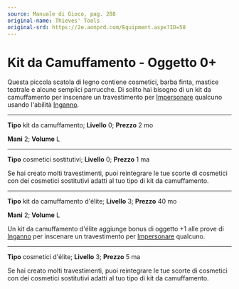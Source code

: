 ```yaml
---
source: Manuale di Gioco, pag. 288
original-name: Thieves' Tools
original-srd: https://2e.aonprd.com/Equipment.aspx?ID=58
---
```


# Kit da Camuffamento - Oggetto 0+

Questa piccola scatola di legno contiene cosmetici, barba finta, mastice
teatrale e alcune semplici parrucche. Di solito hai bisogno di un kit da
camuffamento per inscenare un travestimento per
[Impersonare](/azioni/abilita/impressionare) qualcuno usando l'abilità
[Inganno](/abilita/inganno).

---

**Tipo** kit da camuffamento; **Livello** 0; **Prezzo** 2 mo

**Mani** 2; **Volume** L

---

**Tipo** cosmetici sostitutivi; **Livello** 0; **Prezzo** 1 ma

Se hai creato molti travestimenti, puoi reintegrare le tue scorte di cosmetici
con dei cosmetici sostitutivi adatti al tuo tipo di kit da camuffamento.

---

**Tipo** kit da camuffamento d'élite; **Livello** 3; **Prezzo** 40 mo

**Mani** 2; **Volume** L

Un kit da camuffamento d'élite aggiunge bonus di oggetto +1 alle prove di
[Inganno](/abilita/inganno) per inscenare un travestimento per
[Impersonare](/azioni/abilita/impressionare) qualcuno.

---

**Tipo** cosmetici d'élite; **Livello** 3; **Prezzo** 5 ma

Se hai creato molti travestimenti, puoi reintegrare le tue scorte di cosmetici
con dei cosmetici sostitutivi adatti al tuo tipo di kit da camuffamento.
